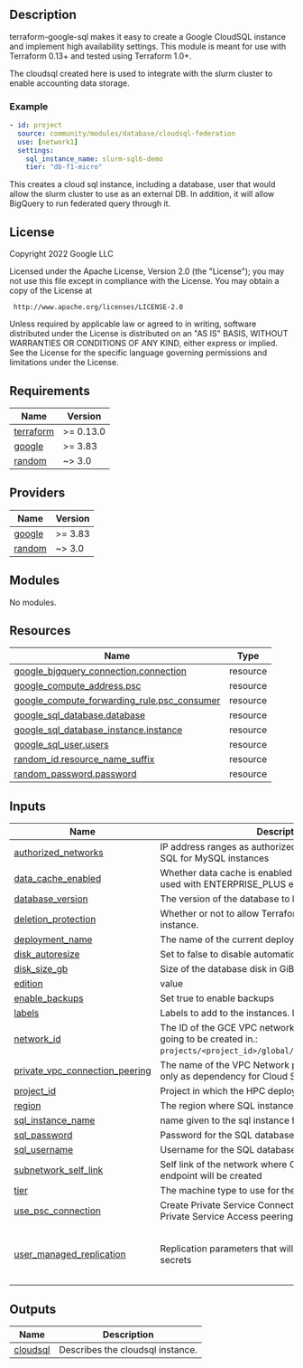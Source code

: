 ## Description

terraform-google-sql makes it easy to create a Google CloudSQL instance and
implement high availability settings. This module is meant for use with
Terraform 0.13+ and tested using Terraform 1.0+.

The cloudsql created here is used to integrate with the slurm cluster to enable
accounting data storage.

### Example

```yaml
- id: project
  source: community/modules/database/cloudsql-federation
  use: [network1]
  settings:
    sql_instance_name: slurm-sql6-demo
    tier: "db-f1-micro"
```

This creates a cloud sql instance, including a database, user that would allow
the slurm cluster to use as an external DB. In addition, it will allow BigQuery
to run federated query through it.

## License

<!-- BEGINNING OF PRE-COMMIT-TERRAFORM DOCS HOOK -->
Copyright 2022 Google LLC

Licensed under the Apache License, Version 2.0 (the "License");
you may not use this file except in compliance with the License.
You may obtain a copy of the License at

     http://www.apache.org/licenses/LICENSE-2.0

Unless required by applicable law or agreed to in writing, software
distributed under the License is distributed on an "AS IS" BASIS,
WITHOUT WARRANTIES OR CONDITIONS OF ANY KIND, either express or implied.
See the License for the specific language governing permissions and
limitations under the License.

## Requirements

| Name | Version |
|------|---------|
| <a name="requirement_terraform"></a> [terraform](#requirement\_terraform) | >= 0.13.0 |
| <a name="requirement_google"></a> [google](#requirement\_google) | >= 3.83 |
| <a name="requirement_random"></a> [random](#requirement\_random) | ~> 3.0 |

## Providers

| Name | Version |
|------|---------|
| <a name="provider_google"></a> [google](#provider\_google) | >= 3.83 |
| <a name="provider_random"></a> [random](#provider\_random) | ~> 3.0 |

## Modules

No modules.

## Resources

| Name | Type |
|------|------|
| [google_bigquery_connection.connection](https://registry.terraform.io/providers/hashicorp/google/latest/docs/resources/bigquery_connection) | resource |
| [google_compute_address.psc](https://registry.terraform.io/providers/hashicorp/google/latest/docs/resources/compute_address) | resource |
| [google_compute_forwarding_rule.psc_consumer](https://registry.terraform.io/providers/hashicorp/google/latest/docs/resources/compute_forwarding_rule) | resource |
| [google_sql_database.database](https://registry.terraform.io/providers/hashicorp/google/latest/docs/resources/sql_database) | resource |
| [google_sql_database_instance.instance](https://registry.terraform.io/providers/hashicorp/google/latest/docs/resources/sql_database_instance) | resource |
| [google_sql_user.users](https://registry.terraform.io/providers/hashicorp/google/latest/docs/resources/sql_user) | resource |
| [random_id.resource_name_suffix](https://registry.terraform.io/providers/hashicorp/random/latest/docs/resources/id) | resource |
| [random_password.password](https://registry.terraform.io/providers/hashicorp/random/latest/docs/resources/password) | resource |

## Inputs

| Name | Description | Type | Default | Required |
|------|-------------|------|---------|:--------:|
| <a name="input_authorized_networks"></a> [authorized\_networks](#input\_authorized\_networks) | IP address ranges as authorized networks of the Cloud SQL for MySQL instances | `list(string)` | `[]` | no |
| <a name="input_data_cache_enabled"></a> [data\_cache\_enabled](#input\_data\_cache\_enabled) | Whether data cache is enabled for the instance. Can be used with ENTERPRISE\_PLUS edition. | `bool` | `false` | no |
| <a name="input_database_version"></a> [database\_version](#input\_database\_version) | The version of the database to be created. | `string` | `"MYSQL_5_7"` | no |
| <a name="input_deletion_protection"></a> [deletion\_protection](#input\_deletion\_protection) | Whether or not to allow Terraform to destroy the instance. | `string` | `false` | no |
| <a name="input_deployment_name"></a> [deployment\_name](#input\_deployment\_name) | The name of the current deployment | `string` | n/a | yes |
| <a name="input_disk_autoresize"></a> [disk\_autoresize](#input\_disk\_autoresize) | Set to false to disable automatic disk grow. | `bool` | `true` | no |
| <a name="input_disk_size_gb"></a> [disk\_size\_gb](#input\_disk\_size\_gb) | Size of the database disk in GiB. | `number` | `null` | no |
| <a name="input_edition"></a> [edition](#input\_edition) | value | `string` | `"ENTERPRISE"` | no |
| <a name="input_enable_backups"></a> [enable\_backups](#input\_enable\_backups) | Set true to enable backups | `bool` | `false` | no |
| <a name="input_labels"></a> [labels](#input\_labels) | Labels to add to the instances. Key-value pairs. | `map(string)` | n/a | yes |
| <a name="input_network_id"></a> [network\_id](#input\_network\_id) | The ID of the GCE VPC network to which the instance is going to be created in.:<br/>`projects/<project_id>/global/networks/<network_name>`" | `string` | n/a | yes |
| <a name="input_private_vpc_connection_peering"></a> [private\_vpc\_connection\_peering](#input\_private\_vpc\_connection\_peering) | The name of the VPC Network peering connection, used only as dependency for Cloud SQL creation. | `string` | `null` | no |
| <a name="input_project_id"></a> [project\_id](#input\_project\_id) | Project in which the HPC deployment will be created | `string` | n/a | yes |
| <a name="input_region"></a> [region](#input\_region) | The region where SQL instance will be configured | `string` | n/a | yes |
| <a name="input_sql_instance_name"></a> [sql\_instance\_name](#input\_sql\_instance\_name) | name given to the sql instance for ease of identificaion | `string` | n/a | yes |
| <a name="input_sql_password"></a> [sql\_password](#input\_sql\_password) | Password for the SQL database. | `any` | `null` | no |
| <a name="input_sql_username"></a> [sql\_username](#input\_sql\_username) | Username for the SQL database | `string` | `"slurm"` | no |
| <a name="input_subnetwork_self_link"></a> [subnetwork\_self\_link](#input\_subnetwork\_self\_link) | Self link of the network where Cloud SQL instance PSC endpoint will be created | `string` | `null` | no |
| <a name="input_tier"></a> [tier](#input\_tier) | The machine type to use for the SQL instance | `string` | n/a | yes |
| <a name="input_use_psc_connection"></a> [use\_psc\_connection](#input\_use\_psc\_connection) | Create Private Service Connection instead of using Private Service Access peering | `bool` | `false` | no |
| <a name="input_user_managed_replication"></a> [user\_managed\_replication](#input\_user\_managed\_replication) | Replication parameters that will be used for defined secrets | <pre>list(object({<br/>    location     = string<br/>    kms_key_name = optional(string)<br/>  }))</pre> | `[]` | no |

## Outputs

| Name | Description |
|------|-------------|
| <a name="output_cloudsql"></a> [cloudsql](#output\_cloudsql) | Describes the cloudsql instance. |
<!-- END OF PRE-COMMIT-TERRAFORM DOCS HOOK -->
